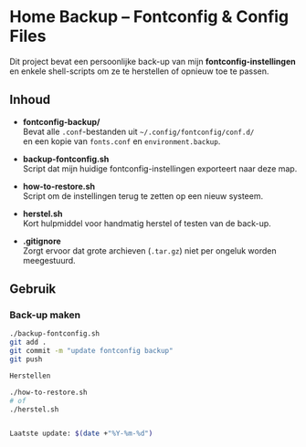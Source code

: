# Home Backup – Fontconfig & Config Files

Dit project bevat een persoonlijke back-up van mijn **fontconfig-instellingen** en enkele shell-scripts om ze te herstellen of opnieuw toe te passen.

##  Inhoud

- **fontconfig-backup/**  
  Bevat alle `.conf`-bestanden uit `~/.config/fontconfig/conf.d/`  
  en een kopie van `fonts.conf` en `environment.backup`.

- **backup-fontconfig.sh**  
  Script dat mijn huidige fontconfig-instellingen exporteert naar deze map.

- **how-to-restore.sh**  
  Script om de instellingen terug te zetten op een nieuw systeem.

- **herstel.sh**  
  Kort hulpmiddel voor handmatig herstel of testen van de back-up.

- **.gitignore**  
  Zorgt ervoor dat grote archieven (`.tar.gz`) niet per ongeluk worden meegestuurd.

## Gebruik

### Back-up maken
```bash
./backup-fontconfig.sh
git add .
git commit -m "update fontconfig backup"
git push

Herstellen

./how-to-restore.sh
# of
./herstel.sh


Laatste update: $(date +"%Y-%m-%d")
